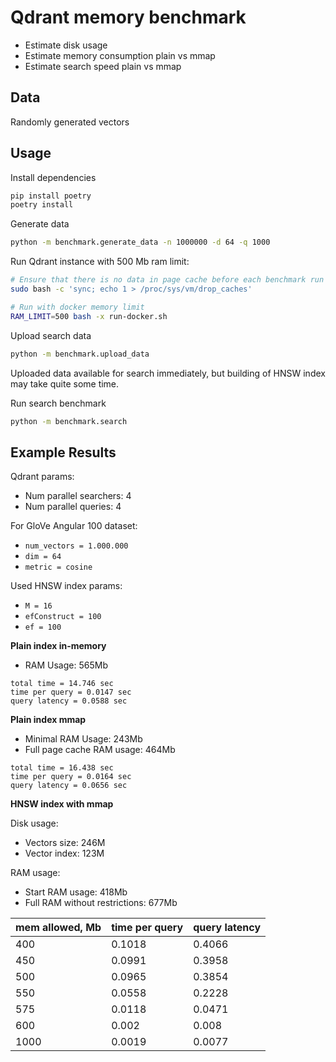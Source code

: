 
# Qdrant memory benchmark

- Estimate disk usage
- Estimate memory consumption plain vs mmap
- Estimate search speed plain vs mmap


## Data

Randomly generated vectors

## Usage


Install dependencies

```bash
pip install poetry
poetry install
```

Generate data

```bash
python -m benchmark.generate_data -n 1000000 -d 64 -q 1000
```

Run Qdrant instance with 500 Mb ram limit:

```bash
# Ensure that there is no data in page cache before each benchmark run
sudo bash -c 'sync; echo 1 > /proc/sys/vm/drop_caches' 

# Run with docker memory limit
RAM_LIMIT=500 bash -x run-docker.sh
```

Upload search data

```bash
python -m benchmark.upload_data
```
Uploaded data available for search immediately, but building of HNSW index may take quite some time. 

Run search benchmark

```bash
python -m benchmark.search
```


## Example Results

Qdrant params:

* Num parallel searchers: 4
* Num parallel queries: 4

For GloVe Angular 100 dataset: 

* `num_vectors = 1.000.000`
* `dim = 64`
* `metric = cosine`

Used HNSW index params:

* `M = 16`
* `efConstruct = 100`
* `ef = 100`


**Plain index in-memory**

* RAM Usage: 565Mb

```
total time = 14.746 sec
time per query = 0.0147 sec
query latency = 0.0588 sec
```

**Plain index mmap**

* Minimal RAM Usage: 243Mb
* Full page cache RAM usage: 464Mb

```
total time = 16.438 sec
time per query = 0.0164 sec
query latency = 0.0656 sec
```

**HNSW index with mmap**

Disk usage:

* Vectors size: 246M
* Vector index: 123M

RAM usage:

* Start RAM usage: 418Mb
* Full RAM without restrictions: 677Mb


|mem allowed, Mb|time per query|query latency|
|---------------|--------------|-------------|
|400            |0.1018        |0.4066       |
|450            |0.0991        |0.3958       |
|500            |0.0965        |0.3854       |
|550            |0.0558        |0.2228       |
|575            |0.0118        |0.0471       |
|600            |0.002         |0.008        |
|1000           |0.0019        |0.0077       |


